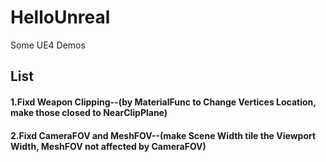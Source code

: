 # HelloUnreal
Some UE4 Demos

## List
#### 1.Fixd Weapon Clipping--(by MaterialFunc to Change Vertices Location, make those closed to NearClipPlane)
#### 2.Fixd CameraFOV and MeshFOV--(make Scene Width tile the Viewport Width, MeshFOV not affected by CameraFOV)

